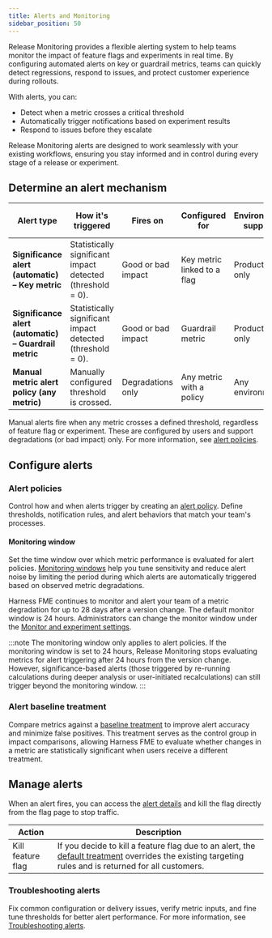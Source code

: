 ```yaml
---
title: Alerts and Monitoring
sidebar_position: 50
---
```


Release Monitoring provides a flexible alerting system to help teams monitor the impact of feature flags and experiments in real time. By configuring automated alerts on key or guardrail metrics, teams can quickly detect regressions, respond to issues, and protect customer experience during rollouts.

With alerts, you can: 

* Detect when a metric crosses a critical threshold
* Automatically trigger notifications based on experiment results
* Respond to issues before they escalate

Release Monitoring alerts are designed to work seamlessly with your existing workflows, ensuring you stay informed and in control during every stage of a release or experiment.

## Determine an alert mechanism

| **Alert type**                                        | **How it's triggered**                                     | **Fires on**       | **Configured for**          | **Environment support** | **Needs to be linked to a flag/experiment?** |
|-------------------------------------------------------|------------------------------------------------------------|--------------------|-----------------------------|-------------------------|----------------------------------------------|
| **Significance alert (automatic) – Key metric**       | Statistically significant impact detected (threshold = 0). | Good or bad impact | Key metric linked to a flag | Production only         | &#9989;                                      |
| **Significance alert (automatic) – Guardrail metric** | Statistically significant impact detected (threshold = 0). | Good or bad impact | Guardrail metric            | Production only         | &#10060;                                     |
| **Manual metric alert policy (any metric)**           | Manually configured threshold is crossed.                  | Degradations only  | Any metric with a policy    | Any environment         | &#10060; (optional)                          |

Manual alerts fire when any metric crosses a defined threshold, regardless of feature flag or experiment. These are configured by users and support degradations (or bad impact) only. For more information, see [alert policies](../alerts/alert-policies).

## Configure alerts

### Alert policies

Control how and when alerts trigger by creating an [alert policy](.././alerts/alert-policies). Define thresholds, notification rules, and alert behaviors that match your team's processes.

#### Monitoring window

Set the time window over which metric performance is evaluated for alert policies. [Monitoring windows](.././alerts/alert-policies/monitoring-window) help you tune sensitivity and reduce alert noise by limiting the period during which alerts are automatically triggered based on observed metric degradations.

Harness FME continues to monitor and alert your team of a metric degradation for up to 28 days after a version change. The default monitor window is 24 hours. Administrators can change the monitor window under the [Monitor and experiment settings](https://help.split.io/hc/en-us/articles/360020640752).

:::note
The monitoring window only applies to alert policies. If the monitoring window is set to 24 hours, Release Monitoring stops evaluating metrics for alert triggering after 24 hours from the version change. However, significance-based alerts (those triggered by re-running calculations during deeper analysis or user-initiated recalculations) can still trigger beyond the monitoring window.
::: 

### Alert baseline treatment

Compare metrics against a [baseline treatment](.././alerts/set-the-alert-baseline-treatment) to improve alert accuracy and minimize false positives. This treatment serves as the control group in impact comparisons, allowing Harness FME to evaluate whether changes in a metric are statistically significant when users receive a different treatment.

## Manage alerts

When an alert fires, you can access the [alert details](./view-triggered-alerts.md) and kill the flag directly from the flag page to stop traffic.

| **Action** | **Description** |
| ---- | ---- | 
| Kill feature flag | If you decide to kill a feature flag due to an alert, the [default treatment](https://help.split.io/hc/en-us/articles/360020528192-Default-treatment) overrides the existing targeting rules and is returned for all customers. |

### Troubleshooting alerts

Fix common configuration or delivery issues, verify metric inputs, and fine tune thresholds for better alert performance. For more information, see [Troubleshooting alerts](./troubleshooting).
